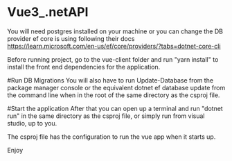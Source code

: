 # Vue3_.netAPI

You will need postgres installed on your machine or you can change the DB provider ef core is using following their docs https://learn.microsoft.com/en-us/ef/core/providers/?tabs=dotnet-core-cli

Before running project, go to the vue-client folder and run "yarn install" to install the front end dependencies for the application. 

#Run DB Migrations
You will also have to run Update-Database from the package manager console or the equivalent dotnet ef database update from the command line when in the root of the same directory as the csproj file.  

#Start the application
After that you can open up a terminal and run "dotnet run" in the same directory as the csproj file, or simply run from visual studio, up to you. 

The csproj file has the configuration to run the vue app when it starts up.

Enjoy
